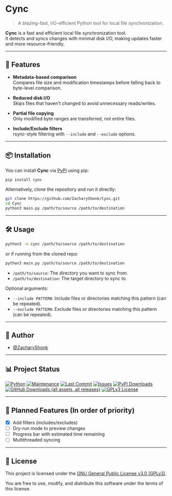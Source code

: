 # Cync

> A blazing-fast, I/O-efficient Python tool for local file synchronization.

**Cync** is a fast and efficient local file synchronization tool.  
It detects and syncs changes with minimal disk I/O, making updates faster and more resource-friendly.

---

## 🚀 Features

- **Metadata-based comparison**  
  Compares file size and modification timestamps before falling back to byte-level comparison.

- **Reduced disk I/O**  
  Skips files that haven't changed to avoid unnecessary reads/writes.

- **Partial file copying**  
  Only modified byte ranges are transferred, not entire files.

- **Include/Exclude filters**  
  rsync-style filtering with `--include` and `--exclude` options.

---

## 📦 Installation

You can install **Cync** via [PyPI](https://pypi.org/project/cync/) using pip:

```bash
pip install cync
```

Alternatively, clone the repository and run it directly:

```bash
git clone https://github.com/ZacharyShonk/Cync.git
cd Cync
python3 main.py /path/to/source /path/to/destination
```

---

## 🛠️ Usage

```bash
python3 -m cync /path/to/source /path/to/destination
```

or if running from the cloned repo:

```bash
python3 main.py /path/to/source /path/to/destination
```

- `/path/to/source`: The directory you want to sync from.
- `/path/to/destination`: The target directory to sync to.

Optional arguments:

- `--include PATTERN`: Include files or directories matching this pattern (can be repeated).
- `--exclude PATTERN`: Exclude files or directories matching this pattern (can be repeated).

---

## 👤 Author

- [@ZacharyShonk](https://github.com/ZacharyShonk)

---

## 📊 Project Status

[![Python](https://img.shields.io/badge/python-3.11%2B-blue)](https://www.python.org/downloads/)
[![Maintenance](https://img.shields.io/maintenance/yes/2025)](https://github.com/ZacharyShonk/Cync/projects)
[![Last Commit](https://img.shields.io/github/last-commit/ZacharyShonk/Cync)](https://github.com/ZacharyShonk/Cync/commits/main/)
[![Issues](https://img.shields.io/github/issues/ZacharyShonk/Cync)](https://github.com/ZacharyShonk/Cync/issues)
[![PyPI Downloads](https://img.shields.io/pypi/dm/cync)](https://pypistats.org/packages/cync)
[![GitHub Downloads (all assets, all releases)](https://img.shields.io/github/downloads/ZacharyShonk/Cync/total)](https://github.com/ZacharyShonk/Cync/releases)
[![GPLv3 License](https://img.shields.io/badge/License-GPL%20v3-yellow.svg)](https://github.com/ZacharyShonk/Cync/blob/main/LICENSE)

---

## 🔮 Planned Features (In order of priority)

- [x] Add filters (includes/excludes)
- [ ] Dry-run mode to preview changes
- [ ] Progress bar with estimated time remaining
- [ ] Multithreaded syncing

---

## 📄 License

This project is licensed under the [GNU General Public License v3.0 (GPLv3)](https://choosealicense.com/licenses/gpl-3.0/).

You are free to use, modify, and distribute this software under the terms of this license.
